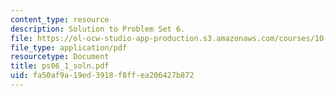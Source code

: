 ```yaml
---
content_type: resource
description: Solution to Problem Set 6.
file: https://ol-ocw-studio-app-production.s3.amazonaws.com/courses/10-40-chemical-engineering-thermodynamics-fall-2003/fa50af9a19ed3918f8ffea206427b872_ps06_1_soln.pdf
file_type: application/pdf
resourcetype: Document
title: ps06_1_soln.pdf
uid: fa50af9a-19ed-3918-f8ff-ea206427b872
---
```

